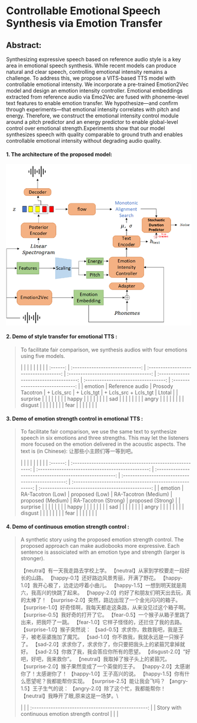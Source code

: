 # Controllable Emotional Speech Synthesis via Emotion Transfer

## Abstract:

Synthesizing expressive speech based on reference audio style is a key area in emotional speech synthesis. While recent models can produce natural and clear speech, controlling emotional intensity remains a challenge. To address this, we propose a VITS-based TTS model with controllable emotional intensity. We incorporate a pre-trained Emotion2Vec model and design an emotion intensity controller. Emotional embeddings extracted from reference audio via Emo2Vec are fused with phoneme-level text features to enable emotion transfer. We hypothesize—and confirm through experiments—that emotional intensity correlates with pitch and energy. Therefore, we construct the emotional intensity control module around a pitch predictor and an energy predictor to enable global-level control over emotional strength.Experiments show that our model synthesizes speech with quality comparable to ground truth and enables controllable emotional intensity without degrading audio quality.

#### 1. The architecture of the proposed model:

![arch](../assets/CETTS/Training.jpg)

#### 2. Demo of style transfer for emotional TTS :

> To facilitate fair comparison, we synthesis audios with four emotions using five models. 
> 
> |          |                                 |                                       |                                       |                                         |                                      |                                  |
| :------: | :-----------------------------: | :-----------------------------------: | :-----------------------------------: | :-------------------------------------: | :----------------------------------: | :------------------------------: |
|  emotion |         Reference audio         |            Prosody Tacotron           |              + Lcls\_src              |               + Lcls\_tgt               |        + Lcls\_src + Lcls\_tgt       |              Ltotal              |
| surprise | [](samples/original/210498.wav) | [](samples/refnet/101020-21-Mref.wav) | [](samples/nodencl/101020-21-Mnd.wav) | [](samples/noencl/101020-21-noencl.wav) | [](samples/nogram/101020-21-Mng.wav) | [](samples/gram/101020-21-M.wav) |
|   happy  | [](samples/original/220184.wav) | [](samples/refnet/101020-22-Mref.wav) | [](samples/nodencl/101020-22-Mnd.wav) | [](samples/noencl/101020-22-noencl.wav) | [](samples/nogram/101020-22-Mng.wav) | [](samples/gram/101020-22-M.wav) |
|    sad   | [](samples/original/230233.wav) | [](samples/refnet/101020-23-Mref.wav) | [](samples/nodencl/101020-23-Mnd.wav) | [](samples/noencl/101020-23-noencl.wav) | [](samples/nogram/101020-23-Mng.wav) | [](samples/gram/101020-23-M.wav) |
|   angry  | [](samples/original/240639.wav) | [](samples/refnet/101020-24-Mref.wav) | [](samples/nodencl/101020-24-Mnd.wav) | [](samples/noencl/101020-24-noencl.wav) | [](samples/nogram/101020-24-Mng.wav) | [](samples/gram/101020-24-M.wav) |
|  disgust | [](samples/original/250564.wav) | [](samples/refnet/101020-25-Mref.wav) | [](samples/nodencl/101020-25-Mnd.wav) | [](samples/noencl/101020-25-noencl.wav) | [](samples/nogram/101020-25-Mng.wav) | [](samples/gram/101020-25-M.wav) |
|   fear   | [](samples/original/260554.wav) | [](samples/refnet/101020-26-Mref.wav) | [](samples/nodencl/101020-26-Mnd.wav) | [](samples/noencl/101020-26-noencl.wav) | [](samples/nogram/101020-26-Mng.wav) | [](samples/gram/101020-26-M.wav) |
> 
> 

#### 3. Demo of emotion strength control in emotional TTS :

> To facilitate fair comparison, we use the same text to synthesize speech in six emotions and three strengths. This may let the listeners more focused on the emotion delivered in the acoustic aspects. The text is (in Chinese): 让那些小主顾们等一等到吧。
> 
> |          |                                                          |                                                   |                                                          |                                                   |                                                          |                                                   |
| :------: | :------------------------------------------------------: | :-----------------------------------------------: | :------------------------------------------------------: | :-----------------------------------------------: | :------------------------------------------------------: | :-----------------------------------------------: |
|  emotion |                     RA-Tacotron (Low)                    |                   proposed (Low)                  |                   RA-Tacotron (Medium)                   |                 proposed (Medium)                 |                   RA-Tacotron (Strong)                   |                 proposed (Strong)                 |
| surprise | [](samples/strength_control/ra/101020-surprise-L-ra.wav) | [](samples/strength_control/o3_3/101020-21-L.wav) | [](samples/strength_control/ra/101020-surprise-M-ra.wav) | [](samples/strength_control/o3_3/101020-21-M.wav) | [](samples/strength_control/ra/101020-surprise-H-ra.wav) | [](samples/strength_control/o3_3/101020-21-H.wav) |
|   happy  |   [](samples/strength_control/ra/101020-happy-L-ra.wav)  | [](samples/strength_control/o3_3/101020-22-L.wav) |   [](samples/strength_control/ra/101020-happy-M-ra.wav)  | [](samples/strength_control/o3_3/101020-22-M.wav) |   [](samples/strength_control/ra/101020-happy-H-ra.wav)  | [](samples/strength_control/o3_3/101020-22-H.wav) |
|    sad   |    [](samples/strength_control/ra/101020-sad-L-ra.wav)   | [](samples/strength_control/o3_3/101020-23-L.wav) |    [](samples/strength_control/ra/101020-sad-M-ra.wav)   | [](samples/strength_control/o3_3/101020-23-M.wav) |    [](samples/strength_control/ra/101020-sad-H-ra.wav)   | [](samples/strength_control/o3_3/101020-23-H.wav) |
|   angry  |   [](samples/strength_control/ra/101020-angry-L-ra.wav)  | [](samples/strength_control/o3_3/101020-24-L.wav) |   [](samples/strength_control/ra/101020-angry-M-ra.wav)  | [](samples/strength_control/o3_3/101020-24-M.wav) |   [](samples/strength_control/ra/101020-angry-H-ra.wav)  | [](samples/strength_control/o3_3/101020-24-H.wav) |
|  disgust |  [](samples/strength_control/ra/101020-disgust-L-ra.wav) | [](samples/strength_control/o3_3/101020-25-L.wav) |  [](samples/strength_control/ra/101020-disgust-M-ra.wav) | [](samples/strength_control/o3_3/101020-25-M.wav) |  [](samples/strength_control/ra/101020-disgust-H-ra.wav) | [](samples/strength_control/o3_3/101020-25-H.wav) |
|   fear   |   [](samples/strength_control/ra/101020-fear-L-ra.wav)   | [](samples/strength_control/o3_3/101020-26-L.wav) |   [](samples/strength_control/ra/101020-fear-M-ra.wav)   | [](samples/strength_control/o3_3/101020-26-M.wav) |   [](samples/strength_control/ra/101020-fear-H-ra.wav)   | [](samples/strength_control/o3_3/101020-26-H.wav) |
> 
> 

#### 4. Demo of continuous emotion strength control :

> A synthetic story using the proposed emotion strength control. The proposed approach can make audiobooks more expressive. Each sentence is assoiciated with an emotion type and strength (larger is stronger).
> 
> 【neutral】有一天我走路去学校上学。
> 【neutral】从家到学校要走一段好长的山路。
> 【happy-0.1】还好路边风景秀丽，开满了野花。
> 【happy-1.0】我开心极了，边走边哼着小曲儿。
> 【happy-1.5】一想到明天就是周六，我高兴的快跳了起来。
> 【happy-2.0】约好了和朋友们明天出去玩，真的太棒了！
> 【surprise-2.0】突然，路边出现了一个金光闪闪的箱子。
> 【surprise-1.0】好奇怪啊，我每天都走这条路，从来没见过这个箱子啊。
> 【surprise-0.5】我好奇的打开了它。
> 【fear-0.5】一个猴子从箱子里跳了出来，把我吓了一跳。
> 【fear-1.0】它样子怪怪的，还拦住了我的去路。
> 【surprise-1.0】猴子突然说：
> 【sad-0.5】求求你，救救我吧，我是王子，被老巫婆施加了魔咒。
> 【sad-1.0】你不救我，我就永远是一只猴子了。
> 【sad-2.0】求求你了，求求你了，你只要把我头上的紧箍咒拿掉就好。
> 【sad-2.5】你救了我，我会答应你所有的愿望。
> 【disgust-2.0】“好吧，好吧，我来救你”。
> 【neutral】我取掉了猴子头上的紧箍咒。
> 【surprise-2.0】猴子果然变成了一个英俊的王子。
> 【happy-2.0】太感谢你了！太感谢你了！
> 【happy-1.0】王子高兴的说。
> 【happy-1.5】你有什么愿望呢？我都能帮你实现。
> 【surprise-2.5】能让我会飞吗？
> 【angry-1.5】王子生气的说：
> 【angry-2.0】除了这个忙，我都能帮你！
> 【neutral】我睁开了眼,原来这是一场梦。\
> 
> |                                                     |
| :-------------------------------------------------: |
|    Story with continuous emotion strength control   |
| [](samples/story_wavernn_nosile_2/newstory_all.wav) |

> 
> 

